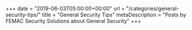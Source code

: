 +++
date = "2019-06-03T05:00:00+00:00"
url = "/categories/general-security-tips/"
title = "General Security Tips"
metaDescription = "Posts by FEMAC Security Solutions about General Security"
+++